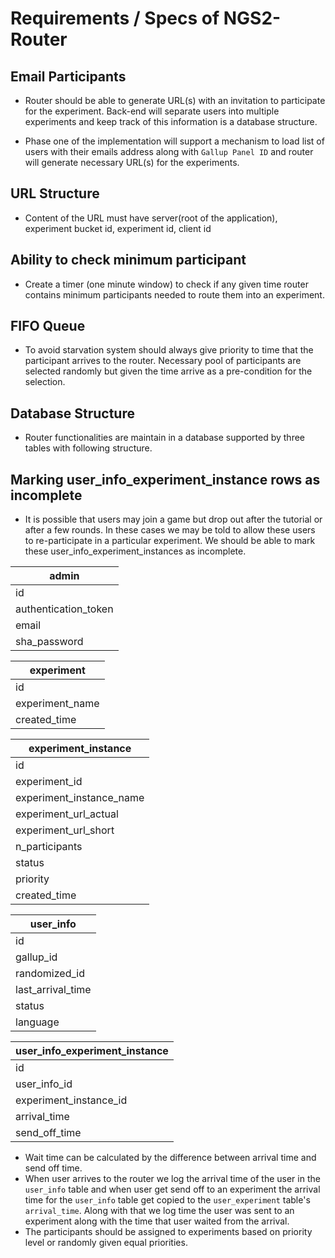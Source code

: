 # Requirements / Specs of NGS2-Router

## Email Participants
* Router should be able to generate URL(s) with an invitation to participate for the experiment. Back-end will separate users into multiple experiments and keep track of this information is a database structure. 

* Phase one of the implementation will support a mechanism to load list of users with their emails address along with `Gallup Panel ID` and router will generate necessary URL(s) for the experiments.

## URL Structure
* Content of the URL must have server(root of the application), experiment bucket id, experiment id, client id

## Ability to check minimum participant
* Create a timer (one minute window) to check if any given time router contains minimum participants needed to route them into an experiment.

## FIFO Queue
* To avoid starvation system should always give priority to time that the participant arrives to the router. Necessary pool of participants are selected randomly but given the time arrive as a pre-condition for the selection. 

## Database Structure
* Router functionalities are maintain in a database supported by three tables with following structure.

## Marking user_info_experiment_instance rows as incomplete
* It is possible that users may join a game but drop out after the tutorial or after a few rounds. In these cases we may be told to allow these users to re-participate in a particular experiment. We should be able to mark these user_info_experiment_instances as incomplete.

|admin               |
|--------------------|
|id                  |
|authentication_token|
|email               |
|sha_password        |

|experiment      |
|----------------|
|id              |
|experiment_name |
|created_time    |

|experiment_instance     |
|------------------------|
|id                      |
|experiment_id           |
|experiment_instance_name|
|experiment_url_actual   |
|experiment_url_short    |
|n_participants          |
|status                  |
|priority                |
|created_time            |

|user_info         |
|------------------|
|id                |
|gallup_id         |
|randomized_id     |
|last_arrival_time |
|status            |
|language          |

|user_info_experiment_instance|
|-----------------------------|
|id                           |
|user_info_id                 |
|experiment_instance_id       |
|arrival_time                 |
|send_off_time                |

* Wait time can be calculated by the difference between arrival time and send off time.
* When user arrives to the router we log the arrival time of the user in the `user_info` table and when user get send off to an experiment the arrival time for the `user_info` table get copied to the `user_experiment` table's `arrival_time`. Along with that we log time the user was sent to an experiment along with the time that user waited from the arrival. 
* The participants should be assigned to experiments based on priority level or randomly given equal priorities.

